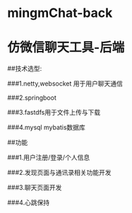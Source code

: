 # mingmChat-back
# 仿微信聊天工具-后端

##技术选型:

###1.netty,websocket 用于用户聊天通信

###2.springboot

###3.fastdfs用于文件上传与下载

###4.mysql mybatis数据库

##功能

###1.用户注册/登录/个人信息

###2.发现页面与通讯录相关功能开发

###3.聊天页面开发

###4.心跳保持

